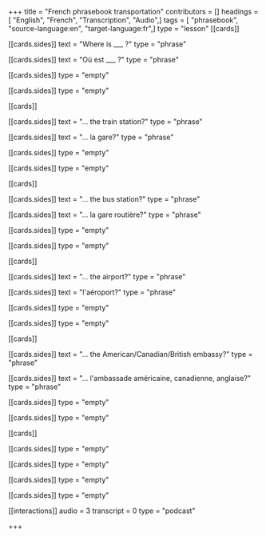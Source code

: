 +++
title = "French phrasebook transportation"
contributors = []
headings = [ "English", "French", "Transcription", "Audio",]
tags = [ "phrasebook", "source-language:en", "target-language:fr",]
type = "lesson"
[[cards]]

[[cards.sides]]
text = "Where is ___ ?"
type = "phrase"

[[cards.sides]]
text = "Où est ___ ?"
type = "phrase"

[[cards.sides]]
type = "empty"

[[cards.sides]]
type = "empty"

[[cards]]

[[cards.sides]]
text = "... the train station?"
type = "phrase"

[[cards.sides]]
text = "... la gare?"
type = "phrase"

[[cards.sides]]
type = "empty"

[[cards.sides]]
type = "empty"

[[cards]]

[[cards.sides]]
text = "... the bus station?"
type = "phrase"

[[cards.sides]]
text = "... la gare routière?"
type = "phrase"

[[cards.sides]]
type = "empty"

[[cards.sides]]
type = "empty"

[[cards]]

[[cards.sides]]
text = "... the airport?"
type = "phrase"

[[cards.sides]]
text = "l'aéroport?"
type = "phrase"

[[cards.sides]]
type = "empty"

[[cards.sides]]
type = "empty"

[[cards]]

[[cards.sides]]
text = "... the American/Canadian/British embassy?"
type = "phrase"

[[cards.sides]]
text = "... l'ambassade américaine, canadienne, anglaise?"
type = "phrase"

[[cards.sides]]
type = "empty"

[[cards.sides]]
type = "empty"

[[cards]]

[[cards.sides]]
type = "empty"

[[cards.sides]]
type = "empty"

[[cards.sides]]
type = "empty"

[[cards.sides]]
type = "empty"

[[interactions]]
audio = 3
transcript = 0
type = "podcast"

+++
